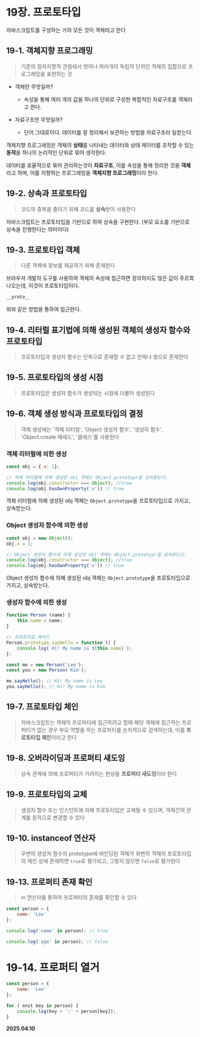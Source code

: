 # 19장. 프로토타입

자바스크립트를 구성하는 거의 모든 것이 객체라고 한다

## 19-1. 객체지향 프로그래밍

> 기존의 절차지향적 관점에서 벗어나 여러개의 독립적 단위인 객체의 집합으로 프로그래밍을 표현하는 것

- 객체란 무엇일까?
    - 속성을 통해 여러 개의 값을 하나의 단위로 구성한 복합적인 자료구조를 객체라고 한다.

- 자료구조란 무엇일까?
    - 단어 그대로이다. 데이터를 잘 정리해서 보관하는 방법을 자료구조라 일컫는다.

객체지향 프로그래밍은 객체의 **상태**를 나타내는 데이터와
상태 제이터를 조작할 수 있는 **동작**을 하나의 논리적인 단위로 묶어 생각한다.

데이터를 효율적으로 묶어 관리하는것이 **자료구조**,
이를 속성을 통해 정리한 것을 **객체**라고 하며,
이를 지향하는 프로그래밍을 **객체지향 프로그래밍**이라 한다.

## 19-2. 상속과 프로토타입

> 코드의 중복을 줄이기 위해 코드를 **상속**받아 사용한다

자바스크립트는 프로토타입을 기반으로 하여 상속을 구현한다. (부모 요소를 기반으로 상속을 진행한다는 의미이다)

## 19-3. 프로토타입 객체

> 다른 객체에 정보를 제공하기 위해 존재한다

브라우저 개발자 도구를 사용하여 객체의 속성에 접근하면 정의하지도 않은 값이 주르륵 나오는데, 이것이 프로토타입이다.

```javascript
__proto__
```

위와 같은 방법을 통하여 접근한다.

## 19-4. 리터럴 표기법에 의해 생성된 객체의 생성자 함수와 프로토타입

> 프로토타입과 생성자 함수는 단독으로 존재할 수 없고 언제나 쌍으로 존재한다

## 19-5. 프로토타입의 생성 시점

> 프로토타입은 생성자 함수가 생성되는 시점에 더불어 생성된다

## 19-6. 객체 생성 방식과 프로토타입의 결정

> 객체 생성에는 '객체 리터럴', 'Object 생성자 함수', '생성자 함수', 'Object.create 매세드', '클래스'를 사용한다

### 객체 리터럴에 의한 생성

```javascript
const obj = { x: 1};

// 객체 리터럴에 의해 생성된 obj 객체는 Object.prototypr을 상속받는다.
console.log(obj.constructor === Object); //true
console.log(obj.hasOwnProperty('x')) // true
```

객체 리터럴에 의해 생성된 obj 객체는 `Object.prototype`을 프로토타입으로 가지고, 상속받는다.

### Object 생성자 함수에 의한 생성

```javascript
const obj = new Object();
obj.x = 1;

// Object 생성자 함수에 의해 생성된 obj 객체는 Object.prototypr을 상속받는다.
console.log(obj.constructor === Object); //true
console.log(obj.hasOwnProperty('x')) // true
```

Object 생성자 함수에 의해 생성된 obj 객체는 `Object.prototype`을 프로토타입으로 가지고, 상속받는다.

### 생성자 함수에 의한 생성

```javascript
function Person (name) {
    this.name = name;
}

// 프로토타입 매서드
Person.prototype.sayHello = function () {
    console.log(`Hi! My name is ${this.name}`);
};

const me = new Person('Lee');
const you = new Person('Kim');

me.sayHello(); // Hi! My name is Lee
you.sayHello(); // Hi! My name is Kim
```

## 19-7. 프로토타입 체인

> 자바스크립트는 객체의 프로퍼티에 접근하려고 할때 해당 객체에 접근하는 프로퍼티가 없는 경우 부모 역할을 하는 프로퍼티를 순차적으로 검색하는데, 이를 **프로토타입 체인**이라고 한다

## 19-8. 오버라이딩과 프로퍼티 섀도잉

> 상속 관계에 의해 프로퍼티가 가려지는 현상을 **프로퍼티 섀도잉**이라 한다

## 19-9. 프로토타입의 교체

> 생성자 함수 또는 인스턴트에 의해 프로토타입은 교체될 수 있으며, 객체간의 관계를 동적으로 변경할 수 있다

## 19-10. instanceof 연산자

> 우변의 생성자 함수의 prototype에 바인딩된 객체가 좌변의 객체의 프로토타입의 체인 상에 존재하면 `true`로 평가되고, 그렇지 않으면 `false`로 평가된다

## 19-13. 프로퍼티 존재 확인

> in 연산자를 통하여 프로퍼티의 존재를 확인할 수 있다

```javascript
const person = {
    name: 'Lee'
};

console.log('name' in person); // true

console.log('age' in person); // false
```

# 19-14. 프로퍼티 열거

```javascript
const person = {
    name: 'Lee'
};

for ( onst key in person) {
    console.log(key + ':' + person[key]);
}
```


**2025.04.10**